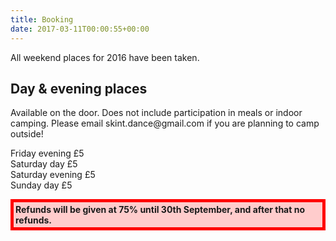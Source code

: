 ```yaml
---
title: Booking
date: 2017-03-11T00:00:55+00:00
---
```



<!--
<h1>Booking</h1>

<p class="lead">Booking will open on the 24th of August 2016 at 7pm UK BST time. <a href="/varaus" class="btn btn-lg btn-primary">Click here to book tickets.</a></p>

<p>You will be able to apply for a weekend place or, if there are two of you, make a double application. You'll need to supply your name and email address, plus the name and email address of the other person you're applying for if you're making the double application. <strong>Applications are not transferrable</strong>.</p>

<p>Last year we sold out of weekend places in 30 seconds. This year we're trying something new to make it fairer on people with slower computers. There will be a 30 minute sign-up window, after which we're going to randomly shuffle all applications before assigning places, so you don't need to worry about being the first to click.</p>

<p>You will know by midnight if your application was successful. You'll then have a week to pay for your place.  If you don't pay then it will be offered to someone else.<p>

<h2>Details required</h2>

<ul>
<li>Name</li>
<li>Email address</li>
<li>Contact number</li>
<li>Dietary requirements</li>
<li>Where you will be travelling from (for potential lift-sharing)</li>
<li>How you can help (first aid, workshops, playing for dancing, leading a meal, washing up, etc)</li>
<li>Whether you intend to camp indoors or outdoors - it's the same price</li>
</ul>

<h2>Waiting list</h2>
<p>We expect Skint to sell out very quickly again, but there is a waiting list and it's worth being on it!</p>
<p>If full places become available we will offer them to people on the waiting list in order.</p>

<h2>Payment</h2>
<p>Payment is via GoCardless. Please pay promptly. If this is a problem, you will need to contact us via email.</p>

<h2>Prices</h2>
<p>Full Weekend (includes participation in the group meals and indoor/outdoor camping) Friday evening to Sunday afternoon  &pound;35.</p>
-->

All weekend places for 2016 have been taken.

<h2>Day &amp; evening places</h2>
<p>Available on the door. Does not include participation in meals or indoor camping. Please email skint.dance@gmail.com if you are planning to camp outside!</p>
<p>Friday evening &pound;5<br />
Saturday day &pound;5<br />
Saturday evening &pound;5<br />
Sunday day &pound;5</p></p>

<p style="border:5px solid #ff0000; padding:3px; background-color:#ffcccc; ;"><b>Refunds will be given at 75% until 30th September, and after that no refunds.</b></p>

